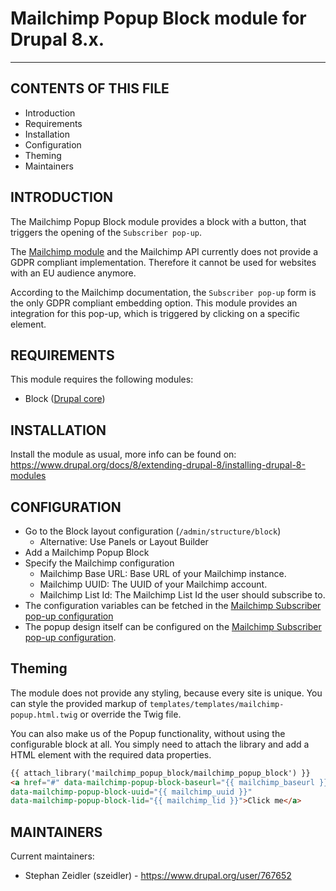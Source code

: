 # Mailchimp Popup Block module for Drupal 8.x.
----------------------------------------------------------------

CONTENTS OF THIS FILE
---------------------

* Introduction
* Requirements
* Installation
* Configuration
* Theming
* Maintainers


INTRODUCTION
------------
  
The Mailchimp Popup Block module provides a block with a button, that triggers
the opening of the `Subscriber pop-up`.

The [Mailchimp module](https://www.drupal.org/project/mailchimp) and the
Mailchimp API currently does not provide a GDPR compliant implementation.
Therefore it cannot be used for websites with an EU audience anymore.

According to the Mailchimp documentation, the `Subscriber pop-up` form is the
only GDPR compliant embedding option. This module provides an integration for
this pop-up, which is triggered by clicking on a specific element.


REQUIREMENTS
------------

This module requires the following modules:

* Block ([Drupal core](http://drupal.org/project/commerce))


INSTALLATION
------------

Install the module as usual, more info can be found on:
https://www.drupal.org/docs/8/extending-drupal-8/installing-drupal-8-modules


CONFIGURATION
-------------

* Go to the Block layout configuration (`/admin/structure/block`)
  * Alternative: Use Panels or Layout Builder
* Add a Mailchimp Popup Block
* Specify the Mailchimp configuration
  * Mailchimp Base URL: Base URL of your Mailchimp instance.
  * Mailchimp UUID: The UUID of your Mailchimp account.
  * Mailchimp List Id: The Mailchimp List Id the user should subscribe to.
* The configuration variables can be fetched in the [Mailchimp Subscriber pop-up
configuration](https://mailchimp.com/help/add-a-pop-up-signup-form-to-your-website/#Add_Form_to_Multiple_Sites)
* The popup design itself can be configured on the [Mailchimp Subscriber pop-up
configuration](https://mailchimp.com/help/add-a-pop-up-signup-form-to-your-website/).


Theming
-------

The module does not provide any styling, because every site is unique. You can
style the provided markup of `templates/templates/mailchimp-popup.html.twig` or
override the Twig file.

You can also make us of the Popup functionality, without using the configurable
block at all. You simply need to attach the library and add a HTML element with
the required data properties.

```html
{{ attach_library('mailchimp_popup_block/mailchimp_popup_block') }}
<a href="#" data-mailchimp-popup-block-baseurl="{{ mailchimp_baseurl }}"
data-mailchimp-popup-block-uuid="{{ mailchimp_uuid }}"
data-mailchimp-popup-block-lid="{{ mailchimp_lid }}">Click me</a>
```


MAINTAINERS
-----------

Current maintainers:
- Stephan Zeidler (szeidler) - https://www.drupal.org/user/767652
